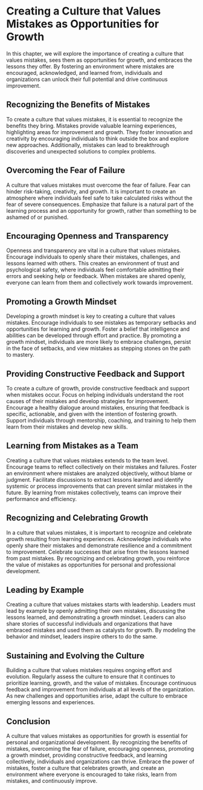 Creating a Culture that Values Mistakes as Opportunities for Growth
============================================================================

In this chapter, we will explore the importance of creating a culture that values mistakes, sees them as opportunities for growth, and embraces the lessons they offer. By fostering an environment where mistakes are encouraged, acknowledged, and learned from, individuals and organizations can unlock their full potential and drive continuous improvement.

Recognizing the Benefits of Mistakes
------------------------------------

To create a culture that values mistakes, it is essential to recognize the benefits they bring. Mistakes provide valuable learning experiences, highlighting areas for improvement and growth. They foster innovation and creativity by encouraging individuals to think outside the box and explore new approaches. Additionally, mistakes can lead to breakthrough discoveries and unexpected solutions to complex problems.

Overcoming the Fear of Failure
------------------------------

A culture that values mistakes must overcome the fear of failure. Fear can hinder risk-taking, creativity, and growth. It is important to create an atmosphere where individuals feel safe to take calculated risks without the fear of severe consequences. Emphasize that failure is a natural part of the learning process and an opportunity for growth, rather than something to be ashamed of or punished.

Encouraging Openness and Transparency
-------------------------------------

Openness and transparency are vital in a culture that values mistakes. Encourage individuals to openly share their mistakes, challenges, and lessons learned with others. This creates an environment of trust and psychological safety, where individuals feel comfortable admitting their errors and seeking help or feedback. When mistakes are shared openly, everyone can learn from them and collectively work towards improvement.

Promoting a Growth Mindset
--------------------------

Developing a growth mindset is key to creating a culture that values mistakes. Encourage individuals to see mistakes as temporary setbacks and opportunities for learning and growth. Foster a belief that intelligence and abilities can be developed through effort and practice. By promoting a growth mindset, individuals are more likely to embrace challenges, persist in the face of setbacks, and view mistakes as stepping stones on the path to mastery.

Providing Constructive Feedback and Support
-------------------------------------------

To create a culture of growth, provide constructive feedback and support when mistakes occur. Focus on helping individuals understand the root causes of their mistakes and develop strategies for improvement. Encourage a healthy dialogue around mistakes, ensuring that feedback is specific, actionable, and given with the intention of fostering growth. Support individuals through mentorship, coaching, and training to help them learn from their mistakes and develop new skills.

Learning from Mistakes as a Team
--------------------------------

Creating a culture that values mistakes extends to the team level. Encourage teams to reflect collectively on their mistakes and failures. Foster an environment where mistakes are analyzed objectively, without blame or judgment. Facilitate discussions to extract lessons learned and identify systemic or process improvements that can prevent similar mistakes in the future. By learning from mistakes collectively, teams can improve their performance and efficiency.

Recognizing and Celebrating Growth
----------------------------------

In a culture that values mistakes, it is important to recognize and celebrate growth resulting from learning experiences. Acknowledge individuals who openly share their mistakes and demonstrate resilience and a commitment to improvement. Celebrate successes that arise from the lessons learned from past mistakes. By recognizing and celebrating growth, you reinforce the value of mistakes as opportunities for personal and professional development.

Leading by Example
------------------

Creating a culture that values mistakes starts with leadership. Leaders must lead by example by openly admitting their own mistakes, discussing the lessons learned, and demonstrating a growth mindset. Leaders can also share stories of successful individuals and organizations that have embraced mistakes and used them as catalysts for growth. By modeling the behavior and mindset, leaders inspire others to do the same.

Sustaining and Evolving the Culture
-----------------------------------

Building a culture that values mistakes requires ongoing effort and evolution. Regularly assess the culture to ensure that it continues to prioritize learning, growth, and the value of mistakes. Encourage continuous feedback and improvement from individuals at all levels of the organization. As new challenges and opportunities arise, adapt the culture to embrace emerging lessons and experiences.

Conclusion
----------

A culture that values mistakes as opportunities for growth is essential for personal and organizational development. By recognizing the benefits of mistakes, overcoming the fear of failure, encouraging openness, promoting a growth mindset, providing constructive feedback, and learning collectively, individuals and organizations can thrive. Embrace the power of mistakes, foster a culture that celebrates growth, and create an environment where everyone is encouraged to take risks, learn from mistakes, and continuously improve.
